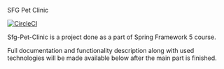 SFG Pet Clinic

[![CircleCI](https://circleci.com/gh/Wojbor/sfg-pet-clinic/tree/main.svg?style=svg)](https://circleci.com/gh/Wojbor/sfg-pet-clinic/tree/main)

Sfg-Pet-Clinic is a project done as a part of Spring Framework 5 course. 

Full documentation and functionality description along with used technologies will be made available below after the main part is finished.
